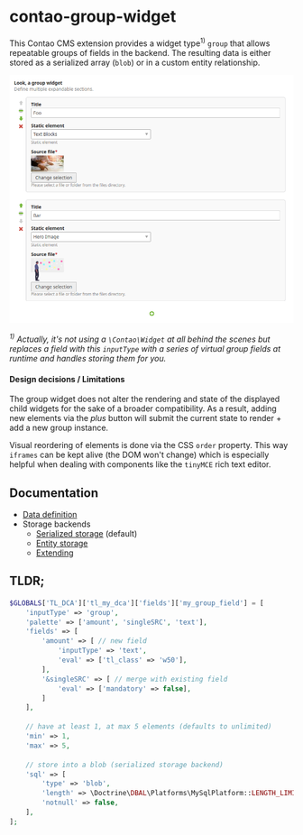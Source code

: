 # contao-group-widget

This Contao CMS extension provides a widget type<sup>1)</sup> `group` that allows
repeatable groups of fields in the backend. The resulting data is either
stored as a serialized array (`blob`) or in a custom entity relationship.

![](docs/widget.png)

*<sup>1)</sup> Actually, it's not using a `\Contao\Widget` at all behind the
scenes but replaces a field with this `inputType` with a series of virtual 
group fields at runtime and handles storing them for you.*

#### Design decisions / Limitations
The group widget does not alter the rendering and state of the displayed child
widgets for the sake of a broader compatibility. As a result, adding new
elements via the *plus* button will submit the current state to render + add a
new group instance.

Visual reordering of elements is done via the CSS `order` property. This way
`iframes` can be kept alive (the DOM won't change) which is especially helpful
when dealing with components like the `tinyMCE` rich text editor.

## Documentation
* [Data definition](docs/data-definition.md)
* Storage backends
   - [Serialized storage](docs/storage/serialized-storage.md) (default)
   - [Entity storage](docs/storage/entity-storage.md)
   - [Extending](docs/storage/extending.md)


## TLDR;

```php
$GLOBALS['TL_DCA']['tl_my_dca']['fields']['my_group_field'] = [
    'inputType' => 'group',
    'palette' => ['amount', 'singleSRC', 'text'],   
    'fields' => [
        'amount' => [ // new field
            'inputType' => 'text',
            'eval' => ['tl_class' => 'w50'],
        ],
        '&singleSRC' => [ // merge with existing field
            'eval' => ['mandatory' => false],
        ]   
    ],   
    
    // have at least 1, at max 5 elements (defaults to unlimited)
    'min' => 1,
    'max' => 5,
    
    // store into a blob (serialized storage backend)
    'sql' => [
        'type' => 'blob',
        'length' => \Doctrine\DBAL\Platforms\MySqlPlatform::LENGTH_LIMIT_BLOB,
        'notnull' => false,
    ],
];
```
